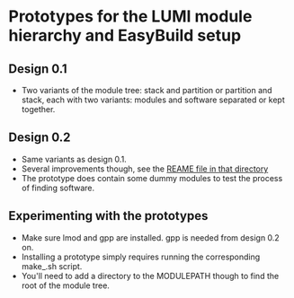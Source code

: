 # Prototypes for the LUMI module hierarchy and EasyBuild setup

## Design 0.1

  * Two variants of the module tree: stack and partition or partition and stack,
    each with two variants: modules and software separated or kept together.


## Design 0.2

  * Same variants as design 0.1.
  * Several improvements though, see the [REAME file in that directory](design_0.2/RADME_design_0.2.md)
  * The prototype does contain some dummy modules to test the process of finding software.


## Experimenting with the prototypes

  * Make sure lmod and gpp are installed. gpp is needed from design 0.2 on.
  * Installing a prototype simply requires running the corresponding make_.sh script.
  * You'll need to add a directory to the MODULEPATH though to find the root of the
    module tree.
